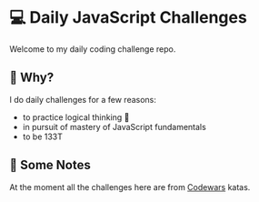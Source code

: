 # 💻 Daily JavaScript Challenges

Welcome to my daily coding challenge repo. 

## :thinking: Why?

I do daily challenges for a few reasons:
* to practice logical thinking 🧠
* in pursuit of mastery of JavaScript fundamentals
* to be 133T

## :notebook: Some Notes

At the moment all the challenges here are from [Codewars](https://codewars.com) katas.

